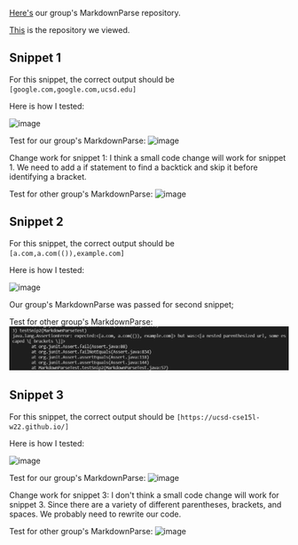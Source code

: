 
[Here's](https://github.com/mBookUCSD/markdown-parse/blob/main/MarkdownParse.java) our group's MarkdownParse repository.

[This](https://github.com/sallada1/markdown-parse) is the repository we viewed.

## Snippet 1
For this snippet, the correct output should be
`[google.com,google.com,ucsd.edu]`

Here is how I tested:

![image](test1.png)

Test for our group's MarkdownParse:
![image](result1.png)

Change work for snippet 1:
I think a small code change will work for snippet 1. We need to add a if statement to find a backtick and skip it before identifying a bracket.

Test for other group's MarkdownParse:
![image](result4.png)

## Snippet 2
For this snippet, the correct output should be
`[a.com,a.com(()),example.com]`

Here is how I tested:

![image](test2.png)

Our group's MarkdownParse was passed for second snippet;

Test for other group's MarkdownParse: 
![image](newResult.png)

## Snippet 3
For this snippet, the correct output should be
`[https://ucsd-cse15l-w22.github.io/]`

Here is how I tested:

![image](test3.png)

Test for our group's MarkdownParse:
![image](result3.png)

Change work for snippet 3:
I don't think a small code change will work for snippet 3. Since there are a variety of different parentheses, brackets, and spaces. We probably need to rewrite our code. 

Test for other group's MarkdownParse:
![image](result6.png)
